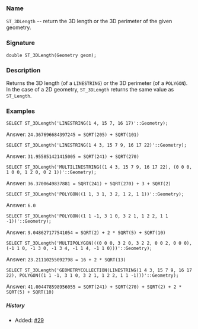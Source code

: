 ### Name
`ST_3DLength` -- return the 3D length or the 3D perimeter of the given
geometry.
 
### Signature

```mysql
double ST_3DLength(Geometry geom);
```

### Description

Returns the 3D length (of a `LINESTRING`) or the 3D perimeter (of a `POLYGON`).
In the case of a 2D geometry, `ST_3DLength` returns the same value as
`ST_Length`.

### Examples

```mysql
SELECT ST_3DLength('LINESTRING(1 4, 15 7, 16 17)'::Geometry);
```
Answer:    `24.367696684397245 = SQRT(205) + SQRT(101)`
```mysql
SELECT ST_3DLength('LINESTRING(1 4 3, 15 7 9, 16 17 22)'::Geometry);
```
Answer:    `31.955851421415005 = SQRT(241) + SQRT(270)`
```mysql
SELECT ST_3DLength('MULTILINESTRING((1 4 3, 15 7 9, 16 17 22), (0 0 0, 1 0 0, 1 2 0, 0 2 1))'::Geometry);
```
Answer:    `36.3700649837881 = SQRT(241) + SQRT(270) + 3 + SQRT(2)`
```mysql
SELECT ST_3DLength('POLYGON((1 1, 3 1, 3 2, 1 2, 1 1))'::Geometry);
```
Answer:    `6.0`
```mysql
SELECT ST_3DLength('POLYGON((1 1 -1, 3 1 0, 3 2 1, 1 2 2, 1 1 -1))'::Geometry);
```
Answer:    `9.048627177541054 = SQRT(2) + 2 * SQRT(5) + SQRT(10)`
```mysql
SELECT ST_3DLength('MULTIPOLYGON(((0 0 0, 3 2 0, 3 2 2, 0 0 2, 0 0 0), (-1 1 0, -1 3 0, -1 3 4, -1 1 4, -1 1 0)))'::Geometry);
```
Answer:    `23.21110255092798 = 16 + 2 * SQRT(13)`
```mysql
SELECT ST_3DLength('GEOMETRYCOLLECTION(LINESTRING(1 4 3, 15 7 9, 16 17 22), POLYGON((1 1 -1, 3 1 0, 3 2 1, 1 2 2, 1 1 -1)))'::Geometry);
```
Answer:    `41.004478598956055 = SQRT(241) + SQRT(270) + SQRT(2) + 2 * SQRT(5) + SQRT(10)`

##### History

* Added: [#29](https://github.com/irstv/H2GIS/pull/29)
